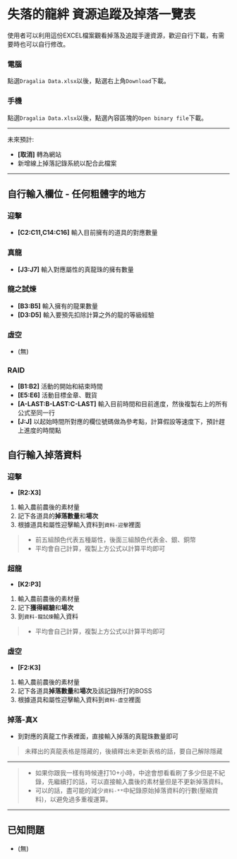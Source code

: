 # 失落的龍絆 資源追蹤及掉落一覽表

使用者可以利用這份EXCEL檔案觀看掉落及追蹤手邊資源，歡迎自行下載，有需要時也可以自行修改。

### 電腦
點選`Dragalia Data.xlsx`以後，點選右上角`Download`下載。

### 手機
點選`Dragalia Data.xlsx`以後，點選內容區塊的`Open binary file`下載。

----

未來預計:
- **[取消]** 轉為網站
- 新增線上掉落記錄系統以配合此檔案

----

## 自行輸入欄位 - 任何粗體字的地方

### 迎擊
- **[C2:C11,C14:C16]** 輸入目前擁有的道具的對應數量
### 真龍
- **[J3:J7]** 輸入對應屬性的真龍珠的擁有數量
### 龍之試煉
- **[B3:B5]** 輸入擁有的龍果數量
- **[D3:D5]** 輸入要預先扣除計算之外的龍的等級經驗
### 虛空
- (無)
### RAID
- **[B1:B2]** 活動的開始和結束時間
- **[E5:E6]** 活動目標金章、戰貨
- **[A-LAST:B-LAST:C-LAST]** 輸入目前時間和目前進度，然後複製右上的所有公式至同一行
- **[J:J]** 以起始時間所對應的欄位號碼做為參考點，計算假設等速度下，預計趕上進度的時間點

## 自行輸入掉落資料

### 迎擊
- **[R2:X3]** 
1. 輸入農前農後的素材量
2. 記下各道具的**掉落數量**和**場次**
3. 根據道具和屬性迎擊輸入資料到`資料-迎擊`裡面
> - 前五組顏色代表五種屬性，後面三組顏色代表金、銀、銅幣
> - 平均會自己計算，複製上方公式以計算平均即可

### 超龍
- **[K2:P3]**
1. 輸入農前農後的素材量
2. 記下**獲得經驗**和**場次**
3. 到`資料-龍試煉`輸入資料
> - 平均會自己計算，複製上方公式以計算平均即可

### 虛空
- **[F2:K3]**
1. 輸入農前農後的素材量
2. 記下各道具**掉落數量**和**場次**及該記錄所打的BOSS
3. 根據道具和屬性迎擊輸入資料到`資料-虛空`裡面

### 掉落-真X
- 到對應的真龍工作表裡面，直接輸入掉落的真龍珠數量即可
> 未釋出的真龍表格是隱藏的，後續釋出未更新表格的話，要自己解除隱藏

----

> - 如果你跟我一樣有時候連打10+小時，中途會想看看刷了多少但是不紀錄，先繼續打的話，可以直接輸入農後的素材量但是不更新掉落資料。
> - 可以的話，盡可能的減少`資料-**`中紀錄原始掉落資料的行數(壓縮資料)，以避免過多重複運算。

----

## 已知問題
- (無)
